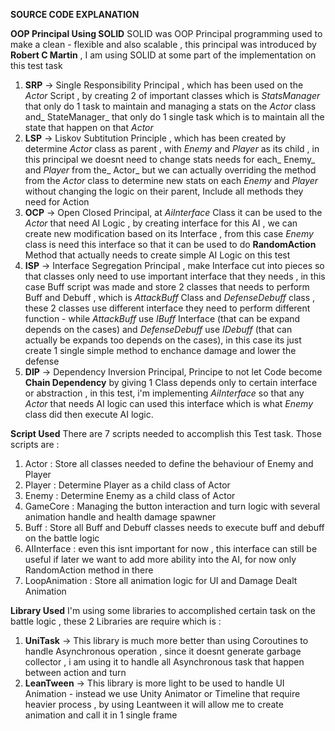 **SOURCE CODE EXPLANATION**

**OOP Principal Using SOLID**
SOLID was OOP Principal programming used to make a clean - flexible and also scalable , this principal was introduced by **Robert C Martin** ,
I am using SOLID at some part of the implementation on this test task 
1. **SRP** -> Single Responsibility Principal , which has been used on the _Actor_ Script , by creating 2 of important classes
   which is _StatsManager_ that only do 1 task to maintain and managing a stats on the _Actor_ class and_ StateManager_ that only do 1
   single task which is to maintain all the state that happen on that _Actor_
2. **LSP** -> Liskov Subtitution Principle , which has been created by determine _Actor_ class as parent , with _Enemy_ and _Player_ as its child
   , in this principal we doesnt need to change stats needs for each_ Enemy_ and _Player_ from the_ Actor_ but we can actually overriding the method
   from the _Actor_ class to determine new stats on each _Enemy_ and _Player_ without changing the logic on their parent, Include all methods they need
   for Action
3. **OCP** -> Open Closed Principal, at _AiInterface_ Class it can be used to the _Actor_ that need AI Logic , by creating interface for this AI , we can
   create new modification based on its Interface , from this case _Enemy_ class is need this interface so that it can be used to do **RandomAction** Method
   that actually needs to create simple AI Logic on this test
4. **ISP** -> Interface Segregation Principal , make Interface cut into pieces so that classes only need to use important interface that they needs , in this case
   Buff script was made and store 2 classes that needs to perform Buff and Debuff , which is _AttackBuff_ Class and _DefenseDebuff_ class , these 2 classes use different
   interface they need to perform different function - while _AttackBuff_ use _IBuff_ Interface (that can be expand depends on the cases) and _DefenseDebuff_ use _IDebuff_
   (that can actually be expands too depends on the cases), in this case its just create 1 single simple method to enchance damage and lower the defense
5. **DIP** -> Dependency Inversion Principal, Principe to not let Code become **Chain Dependency** by giving 1 Class depends only to certain interface or abstraction , in this     test, i'm implementing _AiInterface_ so that any _Actor_ that needs AI logic can used this interface which is what _Enemy_ class did then execute AI logic.

**Script Used**
There are 7 scripts needed to accomplish this Test task.
Those scripts are :
1. Actor : Store all classes needed to define the behaviour of Enemy and Player
2. Player : Determine Player as a child class of Actor
3. Enemy : Determine Enemy as a child class of Actor
4. GameCore : Managing the button interaction and turn logic with several animation handle and health damage spawner
5. Buff : Store all Buff and Debuff classes needs to execute buff and debuff on the battle logic 
6. AIInterface : even this isnt important for now , this interface can still be useful if later we want to add more ability into the AI, for now only RandomAction method in there
7. LoopAnimation : Store all animation logic for UI and Damage Dealt Animation

**Library Used**
I'm using some libraries to accomplished certain task on the battle logic , these 2 Libraries are require which is :
1. **UniTask** -> This library is much more better than using Coroutines to handle Asynchronous operation , since it doesnt generate garbage collector , i am using it
     to handle all Asynchronous task that happen between action and turn
2. **LeanTween** -> This library is more light to be used to handle UI Animation - instead we use Unity Animator or Timeline that require heavier process , by using Leantween
   it will allow me to create animation and call it in 1 single frame
